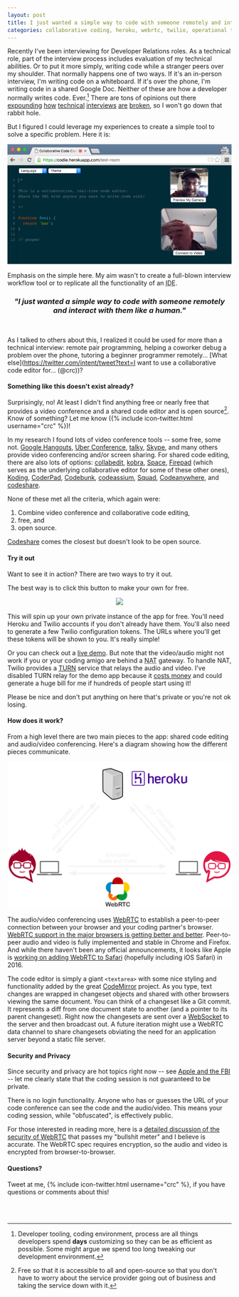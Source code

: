 ```yaml
---
layout: post
title: I just wanted a simple way to code with someone remotely and interact with them like a human
categories: collaborative coding, heroku, webrtc, twilio, operational transformation, gulf, codemirror, interview, remote programming
---
```

Recently I've been interviewing for Developer Relations roles.  As a technical role, part of the interview process includes evaluation of my technical abilities.  Or to put it more simply, writing code while a stranger peers over my shoulder.  That normally happens one of two ways.  If it's an in-person interview, I'm writing code on a whiteboard.  If it's over the phone, I'm writing code in a shared Google Doc.  Neither of these are how a developer normally writes code.  Ever.[^1]  There are tons of opinions out there [expounding](b1) [how](b2) [technical](b3) [interviews](b4) [are](b5) [broken](b6), so I won't go down that rabbit hole.

But I figured I could leverage my experiences to create a simple tool to solve a specific problem.  Here it is:

![Screenshot](/img/code-editor-screenshot.png)

Emphasis on the simple here.  My aim wasn't to create a full-blown interview workflow tool or to replicate all the functionality of an <abbr title="Integrated Development Environment">IDE</abbr>.

<h3 style="text-align: center;"><em>"I just wanted a simple way to code with someone remotely and interact with them like a human."</em></h3><br>

As I talked to others about this, I realized it could be used for more than a technical interview: remote pair programming, helping a coworker debug a problem over the phone, tutoring a beginner programmer remotely...  [What else](https://twitter.com/intent/tweet?text=I want to use a collaborative code editor for... (@crc))?

#### Something like this doesn't exist already?
Surprisingly, no!  At least I didn't find anything free or nearly free that provides a video conference and a shared code editor and is open source[^2].  Know of something?  Let me know ({% include icon-twitter.html username="crc" %})!

In my research I found lots of video conference tools -- some free, some not.  [Google Hangouts](https://hangouts.google.com), [Uber Conference](https://www.uberconference.com), [talky](https://talky.io), [Skype](http://www.skype.com), and many others provide video conferencing and/or screen sharing.  For shared code editing, there are also lots of options: [collabedit](http://collabedit.com), [kobra](https://kobra.io/#/), [Space](https://github.com/chaoscollective/Space_Editor), [Firepad](https://firepad.io/#1) (which serves as the underlying collaborative editor for some of these other ones), [Koding](http://www.koding.com), [CoderPad](https://coderpad.io), [Codebunk](https://codebunk.com), [codeassium](https://codassium.com), [Squad](https://squadedit.com), [Codeanywhere](https://codeanywhere.com), and [codeshare](https://codeshare.io).

None of these met all the criteria, which again were:

1. Combine video conference and collaborative code editing,
2. free, and
3. open source.

[Codeshare](https://codeshare.io) comes the closest but doesn't look to be open source.

#### Try it out
Want to see it in action?  There are two ways to try it out.  

The best way is to click this button to make your own for free.

<div style="text-align: center;"><a href="https://heroku.com/deploy?template=https://github.com/crcastle/collaborative-code-conference/tree/master"><img src="https://www.herokucdn.com/deploy/button.svg"></a></div>

This will spin up your own private instance of the app for free.  You'll need Heroku and Twilio accounts if you don't already have them.  You'll also need to generate a few Twilio configuration tokens.  The URLs where you'll get these tokens will be shown to you.  It's really simple!

Or you can check out a [live demo](https://codie.herokuapp.com).  But note that the video/audio might not work if you or your coding amigo are behind a <abbr title="Network Address Translation">NAT</abbr> gateway.  To handle NAT, Twilio provides a [TURN](https://en.wikipedia.org/wiki/Traversal_Using_Relays_around_NAT) service that relays the audio and video.  I've disabled TURN relay for the demo app because it [costs money](https://www.twilio.com/stun-turn/pricing) and could generate a huge bill for me if hundreds of people start using it!

Please be nice and don't put anything on here that's private or you're not ok losing.

#### How does it work?
From a high level there are two main pieces to the app: shared code editing and audio/video conferencing.  Here's a diagram showing how the different pieces communicate.

![Collaborative Code Conference Architecture](/img/collaborative-code-conference-diagram.svg)

The audio/video conferencing uses [WebRTC](https://webrtc.org) to establish a peer-to-peer connection between your browser and your coding partner's browser.  [WebRTC support in the major browsers is getting better and better](http://caniuse.com/webrtc).  Peer-to-peer audio and video is fully implemented and stable in Chrome and Firefox.  And while there haven't been any official announcements, it looks like Apple is [working on adding WebRTC to Safari](https://webkit.org/status/#specification-webrtc) (hopefully including iOS Safari) in 2016.

The code editor is simply a giant `<textarea>` with some nice styling and functionality added by the great [CodeMirror](http://codemirror.net) project.  As you type, text changes are wrapped in changeset objects and shared with other browsers viewing the same document.  You can think of a changeset like a Git commit.  It represents a diff from one document state to another (and a pointer to its parent changeset).  Right now the changesets are sent over a [WebSocket](https://en.wikipedia.org/wiki/WebSocket) to the server and then broadcast out.  A future iteration might use a WebRTC data channel to share changesets obviating the need for an application server beyond a static file server.

#### Security and Privacy
Since security and privacy are hot topics right now -- see [Apple and the FBI](http://www.theverge.com/2016/2/17/11036306/apple-fbi-iphone-encryption-backdoor-tim-cook) -- let me clearly state that the coding session is not guaranteed to be private.

There is no login functionality.  Anyone who has or guesses the URL of your code conference can see the code and the audio/video.  This means your coding session, while "obfuscated", is effectively public.

For those interested in reading more, here is a [detailed discussion of the security of WebRTC](http://webrtc-security.github.io) that passes my "bullshit meter" and I believe is accurate.  The WebRTC spec requires encryption, so the audio and video is encrypted from browser-to-browser.

#### Questions?
Tweet at me, {% include icon-twitter.html username="crc" %}, if you have questions or comments about this!

<br><br>

[^1]: Developer tooling, coding environment, process are all things developers spend **days** customizing so they can be as efficient as possible.  Some might argue we spend too long tweaking our development environment.
[^2]: Free so that it is accessible to all and open-source so that you don't have to worry about the service provider going out of business and taking the service down with it.

[b1]: http://techcrunch.com/2015/03/21/the-terrible-technical-interview/
[b2]: https://medium.com/@ikeellis/i-will-not-do-your-tech-interview-80ba19c55883#.11gimpvu1
[b3]: https://modelviewculture.com/pieces/technical-interviews-are-bullshit
[b4]: http://programmingisterrible.com/post/116698171738/nothing-is-more-indicative-of-a-bullshit-job-than
[b5]: https://medium.com/techtank-magazine/the-technical-interview-is-broken-and-sexist-2d9c3135af1e#.1xj22qazj
[b6]: http://asserttrue.blogspot.com/2015/03/why-i-wont-go-on-any-more-tech-job.html
